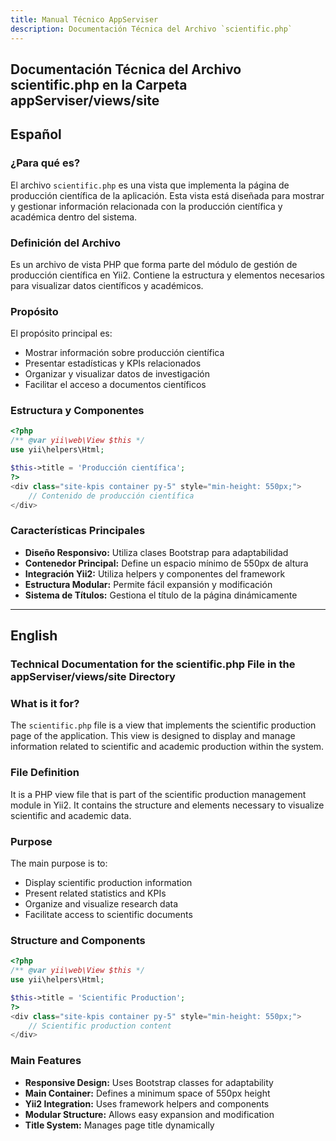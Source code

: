 ```yaml
---
title: Manual Técnico AppServiser
description: Documentación Técnica del Archivo `scientific.php`
---
```


## Documentación Técnica del Archivo scientific.php en la Carpeta appServiser/views/site

## Español

### ¿Para qué es?
El archivo `scientific.php` es una vista que implementa la página de producción científica de la aplicación. Esta vista está diseñada para mostrar y gestionar información relacionada con la producción científica y académica dentro del sistema.

### Definición del Archivo
Es un archivo de vista PHP que forma parte del módulo de gestión de producción científica en Yii2. Contiene la estructura y elementos necesarios para visualizar datos científicos y académicos.

### Propósito
El propósito principal es:
- Mostrar información sobre producción científica
- Presentar estadísticas y KPIs relacionados
- Organizar y visualizar datos de investigación
- Facilitar el acceso a documentos científicos

### Estructura y Componentes
```php
<?php
/** @var yii\web\View $this */
use yii\helpers\Html;

$this->title = 'Producción científica';
?>
<div class="site-kpis container py-5" style="min-height: 550px;">
    // Contenido de producción científica
</div>
```

### Características Principales
- **Diseño Responsivo:** Utiliza clases Bootstrap para adaptabilidad
- **Contenedor Principal:** Define un espacio mínimo de 550px de altura
- **Integración Yii2:** Utiliza helpers y componentes del framework
- **Estructura Modular:** Permite fácil expansión y modificación
- **Sistema de Títulos:** Gestiona el título de la página dinámicamente

---

## English

### Technical Documentation for the scientific.php File in the appServiser/views/site Directory

### What is it for?
The `scientific.php` file is a view that implements the scientific production page of the application. This view is designed to display and manage information related to scientific and academic production within the system.

### File Definition
It is a PHP view file that is part of the scientific production management module in Yii2. It contains the structure and elements necessary to visualize scientific and academic data.

### Purpose
The main purpose is to:
- Display scientific production information
- Present related statistics and KPIs
- Organize and visualize research data
- Facilitate access to scientific documents

### Structure and Components
```php
<?php
/** @var yii\web\View $this */
use yii\helpers\Html;

$this->title = 'Scientific Production';
?>
<div class="site-kpis container py-5" style="min-height: 550px;">
    // Scientific production content
</div>
```

### Main Features
- **Responsive Design:** Uses Bootstrap classes for adaptability
- **Main Container:** Defines a minimum space of 550px height
- **Yii2 Integration:** Uses framework helpers and components
- **Modular Structure:** Allows easy expansion and modification
- **Title System:** Manages page title dynamically

